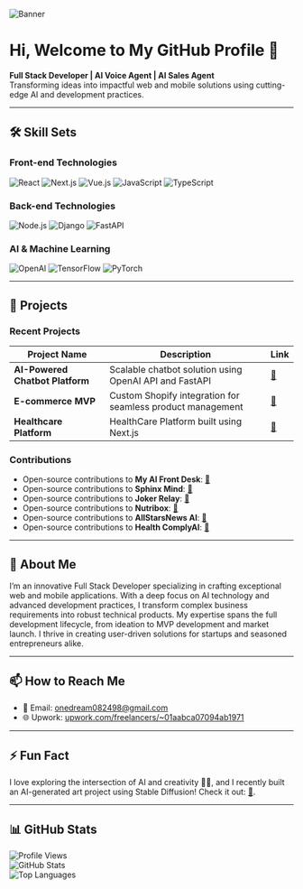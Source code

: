 ![Banner](https://raw.githubusercontent.com/onedream0824/onedream0824/main/banner.svg)

# Hi, Welcome to My GitHub Profile 👋  
**Full Stack Developer | AI Voice Agent | AI Sales Agent**  
Transforming ideas into impactful web and mobile solutions using cutting-edge AI and development practices.

---

## 🛠 Skill Sets

### Front-end Technologies  
<img src="https://img.shields.io/badge/-React-61DAFB?logo=react&logoColor=white" alt="React" />  
<img src="https://img.shields.io/badge/-Next.js-000000?logo=nextdotjs&logoColor=white" alt="Next.js" />  
<img src="https://img.shields.io/badge/-Vue.js-4FC08D?logo=vuedotjs&logoColor=white" alt="Vue.js" />  
<img src="https://img.shields.io/badge/-JavaScript-F7DF1E?logo=javascript&logoColor=black" alt="JavaScript" />  
<img src="https://img.shields.io/badge/-TypeScript-3178C6?logo=typescript&logoColor=white" alt="TypeScript" />  

### Back-end Technologies  
<img src="https://img.shields.io/badge/-Node.js-339933?logo=nodedotjs&logoColor=white" alt="Node.js" />  
<img src="https://img.shields.io/badge/-Django-092E20?logo=django&logoColor=white" alt="Django" />  
<img src="https://img.shields.io/badge/-FastAPI-009688?logo=fastapi&logoColor=white" alt="FastAPI" />  

### AI & Machine Learning  
<img src="https://img.shields.io/badge/-OpenAI-4CAF50?logo=openai&logoColor=white" alt="OpenAI" />  
<img src="https://img.shields.io/badge/-TensorFlow-FF6F00?logo=tensorflow&logoColor=white" alt="TensorFlow" />  
<img src="https://img.shields.io/badge/-PyTorch-EE4C2C?logo=pytorch&logoColor=white" alt="PyTorch" />  

---

## 🚀 Projects

### Recent Projects

| Project Name                  | Description                                                                 | Link                                                                 |
|-------------------------------|-----------------------------------------------------------------------------|----------------------------------------------------------------------|
| **AI-Powered Chatbot Platform** | Scalable chatbot solution using OpenAI API and FastAPI                     | [🔗](https://wordlift.io/)                                |
| **E-commerce MVP**             | Custom Shopify integration for seamless product management                 | [🔗](https://frontlevels.com/)                                  |
| **Healthcare Platform** | HealthCare Platform built using Next.js                               | [🔗](https://healthcomplyai.com/)                                  |

### Contributions

- Open-source contributions to **My AI Front Desk**: [🔗](https://www.myaifrontdesk.com/)  
- Open-source contributions to **Sphinx Mind**: [🔗](https://www.sphinxmind.com/)  
- Open-source contributions to **Joker Relay**: [🔗](https://chromewebstore.google.com/detail/joker-relay/fgefbieclhkijgdjoaicmgnholpcegml?hl=en/)  
- Open-source contributions to **Nutribox**: [🔗](https://play.google.com/store/apps/details?id=com.serendipity.mynutribox&hl=en&pli=1)  
- Open-source contributions to **AllStarsNews AI**: [🔗](https://play.google.com/store/apps/details?src=AppAgg.com&id=com.allstarsnewsai.app.app_allstarsnewsai)  
- Open-source contributions to **Health ComplyAI**: [🔗](https://healthcomplyai.com/)  

---

## 📝 About Me

I’m an innovative Full Stack Developer specializing in crafting exceptional web and mobile applications. With a deep focus on AI technology and advanced development practices, I transform complex business requirements into robust technical products. My expertise spans the full development lifecycle, from ideation to MVP development and market launch. I thrive in creating user-driven solutions for startups and seasoned entrepreneurs alike.

---

## 📫 How to Reach Me

- 📧 Email: [onedream082498@gmail.com](mailto:onedream082498@gmail.com)  
- 🌐 Upwork: [upwork.com/freelancers/~01aabca07094ab1971](https://www.upwork.com/freelancers/~01aabca07094ab1971)  

---

## ⚡ Fun Fact

I love exploring the intersection of AI and creativity 🤖🎨, and I recently built an AI-generated art project using Stable Diffusion! Check it out: [🔗](https://your-art-project-link.com).

---

## 📊 GitHub Stats

![Profile Views](https://komarev.com/ghpvc/?username=onedream0824&color=blue)  
![GitHub Stats](https://github-readme-stats.vercel.app/api?username=onedream0824&show_icons=true&theme=radical)  
![Top Languages](https://github-readme-stats.vercel.app/api/top-langs/?username=onedream0824&layout=compact&theme=radical)  